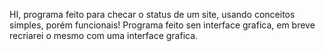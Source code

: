 HI, programa feito para checar o status de um site, usando conceitos simples, porém funcionais!
Programa feito sen interface grafica, em breve recriarei o mesmo com uma interface grafica. 
